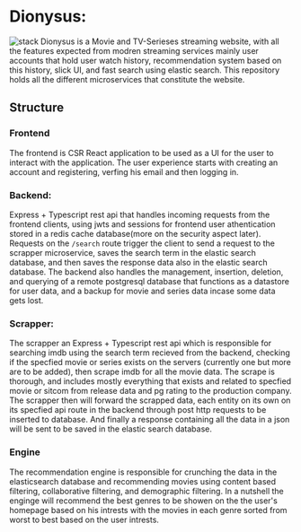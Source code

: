 # Dionysus:

![stack]("./assets/Dionysus.drawio.png")
Dionysus is a Movie and TV-Serieses streaming website, with all the features expected from modren streaming services
mainly user accounts that hold user watch history, recommendation system based on this history, slick UI, and fast search using
elastic search. This repository holds all the different microservices that constitute the website.

## Structure

### Frontend

The frontend is CSR React application to be used as a UI for the user to interact with the application. The user experience starts with creating
an account and registering, verfing his email and then logging in.

### Backend:

Express + Typescript rest api that handles incoming requests from the frontend clients, using jwts and sessions for frontend user athentication stored in
a redis cache database(more on the security aspect later). Requests on the `/search` route trigger the client to send a request to
the scrapper microservice, saves the search term in the elastic search database, and then saves the response data also in the elastic search
database. The backend also handles the management, insertion, deletion, and querying of a remote postgresql database
that functions as a datastore for user data, and a backup for movie and series data incase some data gets lost.

### Scrapper:

The scrapper an Express + Typescript rest api which is responsible for searching imdb using the search term recieved from the backend,
checking if the specfied movie or series exists on the servers (currently one but more are to be added), then scrape imdb for all the movie data.
The scrape is thorough, and includes mostly everything that exists and related to specfied movie or sitcom from release data and pg rating
to the production company. The scrapper then will forward the scrapped data, each entity on its own on its specfied api route in the backend
through post http requests to be inserted to database. And finally a response containing all the data in a json will be sent to be saved in
the elastic search database.

### Engine

The recommendation engine is responsible for crunching the data in the elasticsearch database and recommending movies using content based
filtering, collaborative filtering, and demographic filtering. In a nutshell the enginge will recommend the best genres to be showen on the
the user's homepage based on his intrests with the movies in each genre sorted from worst to best based on the user intrests.
